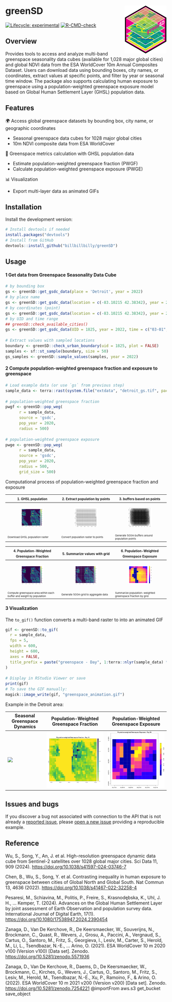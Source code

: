 # greenSD <a href="https://github.com/billbillbilly/greenSD/"><img src="images/logo.png" align="right" height="150" /></a>

<!-- badges: start -->
[![Lifecycle:
experimental](https://img.shields.io/badge/lifecycle-experimental-orange.svg)](https://lifecycle.r-lib.org/articles/stages.html#experimental)
[![R-CMD-check](https://github.com/billbillbilly/greenSD/actions/workflows/R-CMD-check.yaml/badge.svg)](https://github.com/billbillbilly/greenSD/actions/workflows/R-CMD-check.yaml)
<!-- badges: end -->

## Overview
Provides tools to access and analyze multi-band greenspace seasonality data cubes 
(available for 1,028 major global cities) and global NDVI data from the ESA 
WorldCover 10m Annual Composites Dataset. Users can download data using bounding 
boxes, city names, or coordinates, extract values at specific points, and filter 
by year or seasonal time window. The package also supports calculating human 
exposure to greenspace using a population-weighted greenspace exposure model 
based on Global Human Settlement Layer (GHSL) population data.

## Features
🌍 Access global greenspace datasets by bounding box, city name, or geographic coordinates
- Seasonal greenspace data cubes for 1028 major global cities
- 10m NDVI composite data from ESA WorldCover

🧮 Greenspace metrics calculation with GHSL population data
- Estimate population-weighted greenspace fraction (PWGF)
- Calculate population-weighted greenspace exposure (PWGE) 

📊 Visualization
- Export multi-layer data as animated GIFs

## Installation
Install the development version:
```r
# Install devtools if needed
install.packages("devtools")
# Install from GitHub
devtools::install_github("billbillbilly/greenSD")
```

## Usage

#### 1 Get data from Greenspace Seasonality Data Cube
```r
# by bounding box
gs <- greenSD::get_gsdc_data(place = 'Detroit', year = 2022)
# by place name
gs <- greenSD::get_gsdc_data(location = c(-83.10215 42.38342), year = 2022)
# by coordinates (point)
gs <- greenSD::get_gsdc_data(location = c(-83.10215 42.38342), year = 2022)
# by UID and time range
## greenSD::check_available_cities()
gs <- greenSD::get_gsdc_data(UID = 1825, year = 2022, time = c("03-01", "09-01"))

# Extract values with sampled locations
boundary <- greenSD::check_urban_boundary(uid = 1825, plot = FALSE)
samples <- sf::st_sample(boundary, size = 50)
gs_samples <- greenSD::sample_values(samples, year = 2022)
```

#### 2 Compute population-weighted greenspace fraction and exposure to greenspace
```r
# Load example data (or use `gs` from previous step)
sample_data <- terra::rast(system.file("extdata", "detroit_gs.tif", package = "greenSD"))

# population-weighted greenspace fraction
pwgf <- greenSD::pop_weg(
      r = sample_data,
      source = 'gsdc',
      pop_year = 2020,
      radius = 500)

# population-weighted greenspace exposure
pwge <- greenSD::pop_weg(
      r = sample_data,
      source = 'gsdc',
      pop_year = 2020,
      radius = 500, 
      grid_size = 500)

```

Computational process of population-weighted greenspace fraction and exposure

| <span style="font-size:10px;">1. GHSL population</span> | <span style="font-size:10px;">2. Extract population by points</span> | <span style="font-size:10px;">3. buffers based on points</span> |
|------------------------------|--------------------------------------------|-------------------------------------------|
| <figure><img src="images/population.png" width="100%"/></figure> | <figure><img src="images/population_pts.png" width="100%"/></figure> | <figure><img src="images/pop_pt_buffers_500m.png" width="100%"/></figure> |
| <figcaption style="font-size:8px;">Download GHSL population raster</figcaption> | <figcaption style="font-size:8px;">Convert population raster to points</figcaption> | <figcaption style="font-size:8px;">Generate 500m buffers around population points</figcaption> |

| <span style="font-size:10px;">4. Population-Weighted Greenspace Fraction</span> | <span style="font-size:10px;">5. Summarize values with grid</span> | <span style="font-size:10px;">6. Population-Weighted Greenspace Exposure</span> |
|--------------------------------------------|--------------------------------------|---------------------------------------------|
| <figure><img src="images/pwgf.png" width="100%"/></figure> | <figure><img src="images/grid_500m.png" width="100%"/></figure> | <figure><img src="images/etg.png" width="100%"/></figure> |
| <figcaption style="font-size:8px;">Compute greenspace area within each buffer and weight by population</figcaption> | <figcaption style="font-size:8px;">Generate 500m grid to aggregate data</figcaption> | <figcaption style="font-size:8px;">Summarize population-weighted greenspace fraction by grid</figcaption> |

#### 3 Visualization
The `to_gif()` function converts a multi-band raster to into an animated GIF

```r
gif <- greenSD::to_gif(
  r = sample_data,
  fps = 5,
  width = 600,
  height = 600,
  axes = FALSE,
  title_prefix = paste("greenspace - Day", 1:terra::nlyr(sample_data) * 10)
)

# Display in RStudio Viewer or save
print(gif)
# To save the GIF manually:
magick::image_write(gif, "greenspace_animation.gif")
```
Example in the Detroit area:

| Seasonal Greenspace Dynamics | Population-Weighted Greenspace Fraction | Population-Weighted Greenspace Exposure |
|------------------------------|------------------------------------------|------------------------------------------|
| ![](images/greenspace_animation.gif) | ![](images/greenspace_fraction_animation.gif) | ![](images/greenspace_exposure_animation.gif) |

## Issues and bugs
If you discover a bug not associated with connection to the API that is
not already a [reported
issue](https://github.com/billbillbilly/greenSD/issues), please [open
a new issue](https://github.com/billbillbilly/greenSD/issues/new)
providing a reproducible example.

## Reference
Wu, S., Song, Y., An, J. et al. High-resolution greenspace dynamic
data cube from Sentinel-2 satellites over 1028 global major cities.
Sci Data 11, 909 (2024). https://doi.org/10.1038/s41597-024-03746-7

Chen, B., Wu, S., Song, Y. et al. Contrasting inequality in human exposure to
greenspace between cities of Global North and Global South. Nat Commun 13,
4636 (2022). https://doi.org/10.1038/s41467-022-32258-4

Pesaresi, M., Schiavina, M., Politis, P., Freire, S., Krasnodębska, K.,
Uhl, J. H., … Kemper, T. (2024). Advances on the Global Human Settlement
Layer by joint assessment of Earth Observation and population survey data.
International Journal of Digital Earth, 17(1).
https://doi.org/10.1080/17538947.2024.2390454

Zanaga, D., Van De Kerchove, R., De Keersmaecker, W., Souverijns, N.,
Brockmann, C., Quast, R., Wevers, J., Grosu, A., Paccini, A., Vergnaud, S.,
Cartus, O., Santoro, M., Fritz, S., Georgieva, I., Lesiv, M., Carter, S.,
Herold, M., Li, L., Tsendbazar, N.-E., … Arino, O. (2021).
ESA WorldCover 10 m 2020 v100 (Version v100) [Data set].
Zenodo. https://doi.org/10.5281/zenodo.5571936

Zanaga, D., Van De Kerchove, R., Daems, D., De Keersmaecker, W., Brockmann,
C., Kirches, G., Wevers, J., Cartus, O., Santoro, M., Fritz, S., Lesiv, M.,
Herold, M., Tsendbazar, N.-E., Xu, P., Ramoino, F., & Arino, O. (2022).
ESA WorldCover 10 m 2021 v200 (Version v200) [Data set].
Zenodo. https://doi.org/10.5281/zenodo.7254221
@importFrom aws.s3 get_bucket save_object
